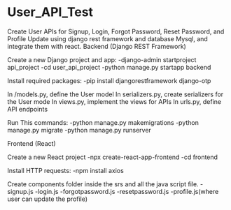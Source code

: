 # User_API_Test
Create User APIs for Signup, Login, Forgot Password, Reset Password, and Profile Update using django rest framework and database Mysql, and integrate them with react.
Backend (Django REST Framework)

Create a new Django project and app:
-django-admin startproject api_project
-cd user_api_project
-python manage.py startapp backend

Install required packages:
-pip install djangorestframework django-otp

In /models.py, define the User model
In serializers.py, create serializers for the User mode
In views.py, implement the views for APIs
In urls.py, define API endpoints

Run This commands:
-python manage.py makemigrations
-python manage.py migrate
-python manage.py runserver

Frontend (React)

Create a new React project
-npx create-react-app-frontend
-cd frontend

Install HTTP requests:
-npm install axios

Create components folder inside the srs and all the java script file.
-signup.js
-login.js
-forgotpassword.js
-resetpassword.js
-profile.js(where user can update the profile)




